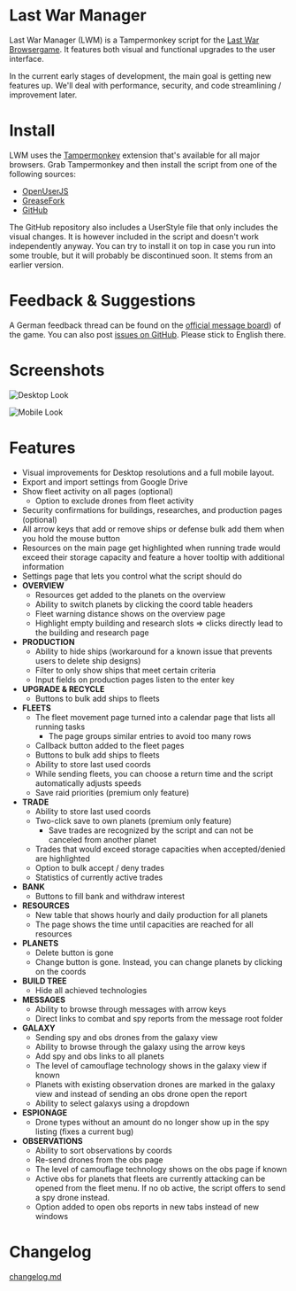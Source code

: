 # Last War Manager

Last War Manager (LWM) is a Tampermonkey script for the [Last War Browsergame](https://last-war.de). It features both visual and functional upgrades to the user interface.

In the current early stages of development, the main goal is getting new features up. We'll deal with performance, security, and code streamlining / improvement later.

# Install

LWM uses the [Tampermonkey](https://tampermonkey.net/) extension that's available for all major browsers. Grab Tampermonkey and then install the script from one of the following sources:

- [OpenUserJS](https://openuserjs.org/scripts/j0shi82/Last_War_Manager)
- [GreaseFork](https://greasyfork.org/en/scripts/379871-last-war-manager)
- [GitHub](https://raw.githubusercontent.com/j0Shi82/last-war-manager/master/dist/last-war-manager.user.js)

The GitHub repository also includes a UserStyle file that only includes the visual changes. It is however included in the script and doesn't work independently anyway. You can try to install it on top in case you run into some trouble, but it will probably be discontinued soon. It stems from an earlier version.

# Feedback & Suggestions

A German feedback thread can be found on the [official message board](http://forum.last-war.de/viewtopic.php?f=4&t=967)) of the game. You can also post [issues on GitHub](https://github.com/j0Shi82/last-war-manager/issues). Please stick to English there.

# Screenshots

![Desktop Look](https://i.imgur.com/LNSIcSK.png "Desktop Look")

![Mobile Look](https://i.imgur.com/OIFOGbo.png "Mobile Look")

# Features

- Visual improvements for Desktop resolutions and a full mobile layout.
- Export and import settings from Google Drive
- Show fleet activity on all pages (optional)
  - Option to exclude drones from fleet activity
- Security confirmations for buildings, researches, and production pages (optional)
- All arrow keys that add or remove ships or defense bulk add them when you hold the mouse button
- Resources on the main page get highlighted when running trade would exceed their storage capacity and feature a hover tooltip with additional information
- Settings page that lets you control what the script should do
- **OVERVIEW**
  - Resources get added to the planets on the overview
  - Ability to switch planets by clicking the coord table headers
  - Fleet warning distance shows on the overview page
  - Highlight empty building and research slots => clicks directly lead to the building and research page
- **PRODUCTION**
  - Ability to hide ships (workaround for a known issue that prevents users to delete ship designs)
  - Filter to only show ships that meet certain criteria
  - Input fields on production pages listen to the enter key
- **UPGRADE & RECYCLE**
  - Buttons to bulk add ships to fleets
- **FLEETS**
  - The fleet movement page turned into a calendar page that lists all running tasks
    - The page groups similar entries to avoid too many rows
  - Callback button added to the fleet pages
  - Buttons to bulk add ships to fleets
  - Ability to store last used coords
  - While sending fleets, you can choose a return time and the script automatically adjusts speeds
  - Save raid priorities (premium only feature)
- **TRADE**
   - Ability to store last used coords
   - Two-click save to own planets (premium only feature)
     - Save trades are recognized by the script and can not be canceled from another planet
   - Trades that would exceed storage capacities when accepted/denied are highlighted
   - Option to bulk accept / deny trades
   - Statistics of currently active trades
- **BANK**
  - Buttons to fill bank and withdraw interest
- **RESOURCES**
  - New table that shows hourly and daily production for all planets
  - The page shows the time until capacities are reached for all resources
- **PLANETS**
  - Delete button is gone
  - Change button is gone. Instead, you can change planets by clicking on the coords
- **BUILD TREE**
  - Hide all achieved technologies
- **MESSAGES**
  - Ability to browse through messages with arrow keys
  - Direct links to combat and spy reports from the message root folder
- **GALAXY**
  - Sending spy and obs drones from the galaxy view
  - Ability to browse through the galaxy using the arrow keys
  - Add spy and obs links to all planets
  - The level of camouflage technology shows in the galaxy view if known
  - Planets with existing observation drones are marked in the galaxy view and instead of sending an obs drone open the report
  - Ability to select galaxys using a dropdown
- **ESPIONAGE**
  - Drone types without an amount do no longer show up in the spy listing (fixes a current bug)
- **OBSERVATIONS**
  - Ability to sort observations by coords
  - Re-send drones from the obs page
  - The level of camouflage technology shows on the obs page if known
  - Active obs for planets that fleets are currently attacking can be opened from the fleet menu. If no ob active, the script offers to send a spy drone instead.
  - Option added to open obs reports in new tabs instead of new windows

# Changelog

[changelog.md](CHANGELOG.md)
